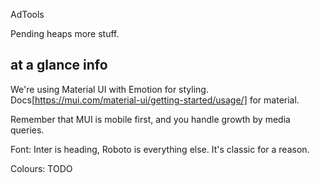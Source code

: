 AdTools



Pending heaps more stuff.

## at a glance info ##

We're using Material UI with Emotion for styling. 
Docs[https://mui.com/material-ui/getting-started/usage/] for material. 

Remember that MUI is mobile first, and you handle growth by media queries. 


Font: Inter is heading, Roboto is everything else. It's classic for a reason. 





Colours: 
TODO



